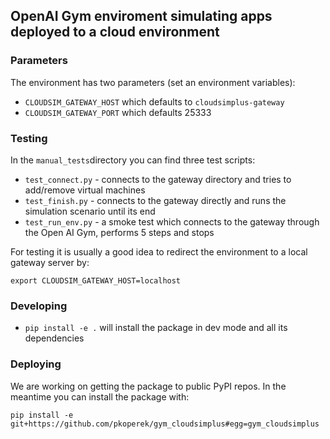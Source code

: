 ## OpenAI Gym enviroment simulating apps deployed to a cloud environment

### Parameters

The environment has two parameters (set an environment variables):
* `CLOUDSIM_GATEWAY_HOST` which defaults to `cloudsimplus-gateway`
* `CLOUDSIM_GATEWAY_PORT` which defaults 25333

### Testing 

In the `manual_tests`directory you can find three test scripts:

* `test_connect.py` - connects to the gateway directory and tries to 
  add/remove virtual machines
* `test_finish.py` - connects to the gateway directly and runs the simulation 
  scenario until its end
* `test_run_env.py` - a smoke test which connects to the gateway through the 
  Open AI Gym, performs 5 steps and stops

For testing it is usually a good idea to redirect the environment to a local
gateway server by:

`export CLOUDSIM_GATEWAY_HOST=localhost`

### Developing 

* `pip install -e .` will install the package in dev mode and all its
  dependencies

### Deploying

We are working on getting the package to public PyPI repos. In the meantime you
can install the package with:

```
pip install -e git+https://github.com/pkoperek/gym_cloudsimplus#egg=gym_cloudsimplus
```
